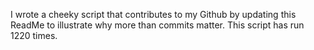 I wrote a cheeky script that contributes to my Github by updating this ReadMe to illustrate why more than commits matter. This script has run 1220 times.